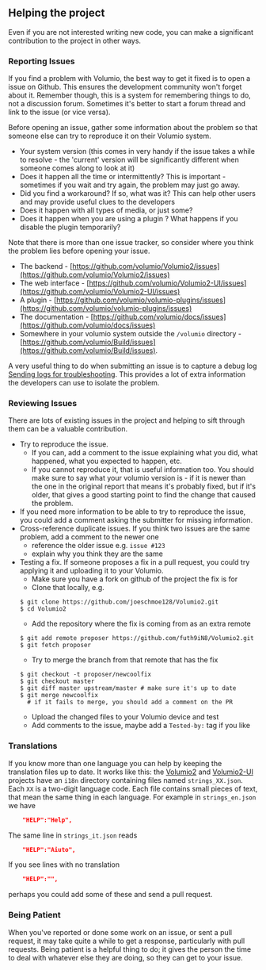 ## Helping the project

Even if you are not interested writing new code, you can make a significant
contribution to the project in other ways.

### Reporting Issues

If you find a problem with Volumio, the best way to get it fixed is to
open a issue on Github. This ensures the development community won't
forget about it. Remember though, this is a system for remembering things to do,
not a discussion forum. Sometimes it's better to start a forum thread and
link to the issue (or vice versa).

Before opening an issue, gather some information about the problem
so that someone else can try to reproduce it on their Volumio system.

 * Your system version (this comes in very handy if the issue takes a while
   to resolve - the 'current' version will be significantly different when
   someone comes along to look at it)
 * Does it happen all the time or intermittently?
   This is important - sometimes if you wait and try again, the problem may
   just go away.
 * Did you find a workaround? If so, what was it? This can help other users
   and may provide useful clues to the developers
 * Does it happen with all types of media, or just some?
 * Does it happen when you are using a plugin ?
   What happens if you disable the plugin temporarily?

Note that there is more than one issue tracker, so consider where you
think the problem lies before opening your issue.

 * The backend - [https://github.com/volumio/Volumio2/issues](https://github.com/volumio/Volumio2/issues)
 * The web interface - [https://github.com/volumio/Volumio2-UI/issues](https://github.com/volumio/Volumio2-UI/issues)
 * A plugin - [https://github.com/volumio/volumio-plugins/issues](https://github.com/volumio/volumio-plugins/issues)
 * The documentation - [https://github.com/volumio/docs/issues](https://github.com/volumio/docs/issues)
 * Somewhere in your volumio system outside the `/volumio` directory -
   [https://github.com/volumio/Build/issues](https://github.com/volumio/Build/issues).

A very useful thing to do when submitting an issue is to capture a debug log
[Sending logs for troubleshooting](../User_Manual/Sending_logs_for_troubleshooting.html).
This provides a lot of extra information the developers can use to isolate the problem.

### Reviewing Issues

There are lots of existing issues in the project and helping to sift through
them can be a valuable contribution.

 * Try to reproduce the issue.
   * If you can, add a comment to the issue explaining what you did,
     what happened, what you expected to happen, etc.
   * If you cannot reproduce it, that is useful information too.
     You should make sure to say what your volumio version is - if it is newer
     than the one in the original report that means it's probably fixed, but if
     it's older, that gives a good starting point to find the change that caused
     the problem.
 * If you need more information to be able to try to reproduce the issue,
   you could add a comment asking the submitter for missing information.
 * Cross-reference duplicate issues.
   If you think two issues are the same problem, add a comment to the newer one
    * reference the older issue e.g. `issue #123`
    * explain why you think they are the same
 * Testing a fix.
   If someone proposes a fix in a pull request, you could try applying it and
   uploading it to your Volumio.
    * Make sure you have a fork on github of the project the fix is for
    * Clone that locally, e.g.
    ```shell
    $ git clone https://github.com/joeschmoe128/Volumio2.git
    $ cd Volumio2
    ```
    * Add the repository where the fix is coming from as an extra remote
    ```shell
    $ git add remote proposer https://github.com/futh9iN8/Volumio2.git
    $ git fetch proposer
    ```
    * Try to merge the branch from that remote that has the fix
    ```shell
    $ git checkout -t proposer/newcoolfix
    $ git checkout master
    $ git diff master upstream/master # make sure it's up to date
    $ git merge newcoolfix
      # if it fails to merge, you should add a comment on the PR
    ```
    * Upload the changed files to your Volumio device and test
    * Add comments to the issue, maybe add a `Tested-by:` tag if you like

### Translations

If you know more than one language you can help by keeping the translation
files up to date. It works like this: the
[Volumio2](https://github.com/github/Volumio2) and
[Volumio2-UI](https://github.com/github/Volumio2-UI) projects
have an `i18n` directory containing files named `strings_XX.json`.
Each `XX` is a two-digit language code.
Each file contains small pieces of text, that mean the same thing in each language.
For example in `strings_en.json` we have
```json
    "HELP":"Help",
```
The same line in `strings_it.json` reads
```json
    "HELP":"Aiuto",
```
If you see lines with no translation
```json
    "HELP":"",
```
perhaps you could add some of these and send a pull request.

### Being Patient

When you've reported or done some work on an issue, or sent a pull request,
it may take quite a while to get a response, particularly with pull requests.
Being patient is a helpful thing to do; it gives the person the time to deal
with whatever else they are doing, so they can get to your issue.

